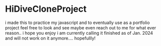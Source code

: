 # HiDiveCloneProject
 i made this to practice my javascript and to eventually use as a portfolio project feel free to look and see maybe even reach out to me for what ever reason..
 i hope you enjoy i am currently calling it finished as of Jan. 2024 and will not work on it anymore.... hopefullly!
